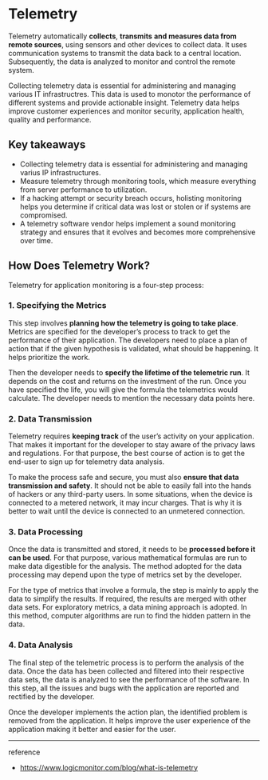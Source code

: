 # Telemetry

Telemetry automatically **collects**, **transmits** **and measures data from remote sources**, using sensors and other devices to collect data. It uses communication systems to transmit the data back to a central location. Subsequently, the data is analyzed to monitor and control the remote system.

Collecting telemetry data is essential for administering and managing various IT infrastructres. This data is used to monotor the performance of different systems and provide actionable insight. Telemetry data helps improve customer experiences and monitor security, application health, quality and performance.

## Key takeaways

- Collecting telemetry data is essential for administering and managing varius IP infrastructures.
- Measure telemetry through monitoring tools, which measure everything from server performance to utilization.
- If a hacking attempt or security breach occurs, holisting monitoring helps you determine if critical data was lost or stolen or if systems are compromised.
- A telemetry software vendor helps implement a sound monitoring strategy and ensures that it evolves and becomes more comprehensive over time.

## How Does Telemetry Work?

Telemetry for application monitoring is a four-step process:

### 1. Specifying the Metrics

This step involves **planning how the telemetry is going to take place**. Metrics are specified for the developer’s process to track to get the performance of their application. The developers need to place a plan of action that if the given hypothesis is validated, what should be happening. It helps prioritize the work.

Then the developer needs to **specify the lifetime of the telemetric run**. It depends on the cost and returns on the investment of the run. Once you have specified the life, you will give the formula the telemetrics would calculate. The developer needs to mention the necessary data points here.

### 2. Data Transmission 

Telemetry requires **keeping track** of the user’s activity on your application. That makes it important for the developer to stay aware of the privacy laws and regulations. For that purpose, the best course of action is to get the end-user to sign up for telemetry data analysis.

To make the process safe and secure, you must also **ensure that data transmission and safety**. It should not be able to easily fall into the hands of hackers or any third-party users. In some situations, when the device is connected to a metered network, it may incur charges. That is why it is better to wait until the device is connected to an unmetered connection.

### 3. Data Processing

Once the data is transmitted and stored, it needs to be **processed before it can be used**. For that purpose, various mathematical formulas are run to make data digestible for the analysis. The method adopted for the data processing may depend upon the type of metrics set by the developer.

For the type of metrics that involve a formula, the step is mainly to apply the data to simplify the results. If required, the results are merged with other data sets. For exploratory metrics, a data mining approach is adopted. In this method, computer algorithms are run to find the hidden pattern in the data.

### 4. Data Analysis

The final step of the telemetric process is to perform the analysis of the data. Once the data has been collected and filtered into their respective data sets, the data is analyzed to see the performance of the software. In this step, all the issues and bugs with the application are reported and rectified by the developer. 

Once the developer implements the action plan, the identified problem is removed from the application. It helps improve the user experience of the application making it better and easier for the user. 

---
reference
- https://www.logicmonitor.com/blog/what-is-telemetry

